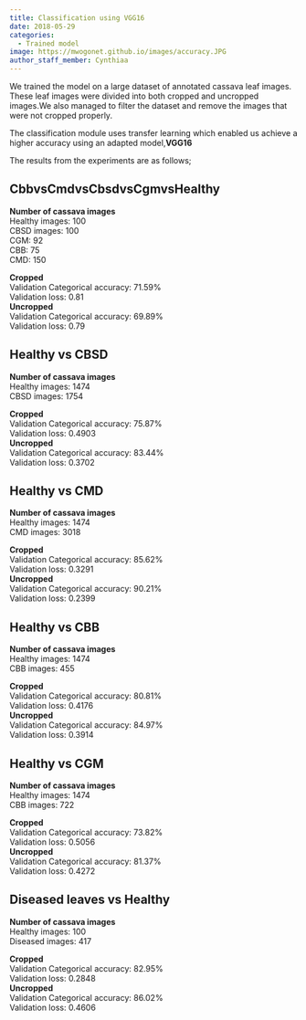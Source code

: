 ```yaml
---
title: Classification using VGG16
date: 2018-05-29
categories:
  - Trained model
image: https://mwogonet.github.io/images/accuracy.JPG
author_staff_member: Cynthiaa
---
```

We trained the model on a large dataset of annotated cassava leaf images. These leaf images were divided into both cropped and uncropped images.We also managed to filter the dataset and remove the images that were not cropped properly.<br/>

The classification module uses transfer learning which enabled us achieve a higher accuracy using an adapted model,<b>VGG16</b><br/>

The results from the experiments are as follows;<br/>

## CbbvsCmdvsCbsdvsCgmvsHealthy
<b>Number of cassava images</b><br/>
Healthy images: 100<br/>
CBSD images: 100<br/>
CGM: 92<br/>
CBB: 75<br/>
CMD: 150<br/>

<b>Cropped</b><br/>
Validation Categorical accuracy: 71.59%<br/>
Validation loss: 0.81<br/>
<b>Uncropped</b><br/>
Validation Categorical accuracy: 69.89%<br/>
Validation loss: 0.79<br/>



## Healthy vs CBSD
<b>Number of cassava images</b><br/>
Healthy images: 1474<br/>
CBSD images: 1754<br/>

<b>Cropped</b><br/>
Validation Categorical accuracy: 75.87%<br/>
Validation loss: 0.4903<br/>
<b>Uncropped</b><br/>
Validation Categorical accuracy: 83.44%<br/>
Validation loss: 0.3702<br/>



## Healthy vs CMD
<b>Number of cassava images</b><br/>
Healthy images: 1474<br/>
CMD images: 3018<br/>

<b>Cropped</b><br/>
Validation Categorical accuracy: 85.62%<br/>
Validation loss: 0.3291<br/>
<b>Uncropped</b><br/>
Validation Categorical accuracy: 90.21%<br/>
Validation loss: 0.2399<br/>



## Healthy vs CBB
<b>Number of cassava images</b><br/>
Healthy images: 1474<br/>
CBB images: 455<br/>

<b>Cropped</b><br/>
Validation Categorical accuracy: 80.81%<br/>
Validation loss: 0.4176<br/>
<b>Uncropped</b><br/>
Validation Categorical accuracy: 84.97%<br/>
Validation loss: 0.3914<br/>



## Healthy vs CGM
<b>Number of cassava images</b><br/>
Healthy images: 1474<br/>
CBB images: 722<br/>

<b>Cropped</b><br/>
Validation Categorical accuracy: 73.82%<br/>
Validation loss: 0.5056<br/>
<b>Uncropped</b><br/>
Validation Categorical accuracy: 81.37%<br/>
Validation loss: 0.4272<br/>



## Diseased leaves vs Healthy
<b>Number of cassava images</b><br/>
Healthy images: 100<br/>
Diseased images: 417<br/>


<b>Cropped</b><br/>
Validation Categorical accuracy: 82.95%<br/>
Validation loss: 0.2848<br/>
<b>Uncropped</b><br/>
Validation Categorical accuracy: 86.02%<br/>
Validation loss: 0.4606<br/>







